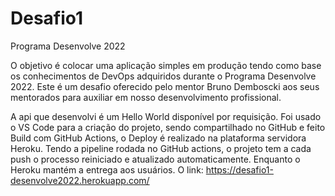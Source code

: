 # Desafio1
Programa Desenvolve 2022

O objetivo é colocar uma aplicação simples em produção tendo como base os conhecimentos de DevOps adquiridos durante o Programa Desenvolve 2022. 
Este é um desafio oferecido pelo mentor Bruno Demboscki aos seus mentorados para auxiliar em nosso desenvolvimento profissional.

A api que desenvolvi é um Hello World disponível por requisição.
Foi usado o VS Code para a criação do projeto, sendo compartilhado no GitHub e feito Build com GitHub Actions, o Deploy é realizado na plataforma servidora Heroku.
Tendo a pipeline rodada no GitHub actions, o projeto tem a cada push o processo reiniciado e atualizado automaticamente. Enquanto o Heroku mantém a entrega aos usuários.
O link:
https://desafio1-desenvolve2022.herokuapp.com/
